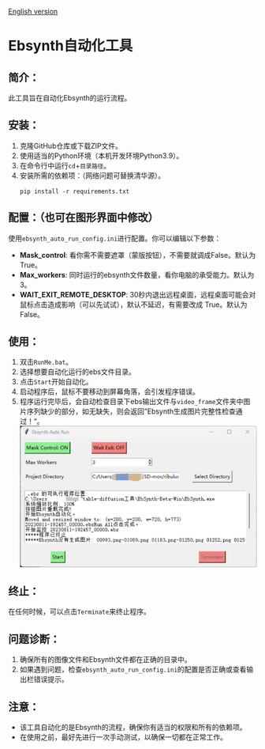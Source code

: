 [English version](README_EN.md)
# Ebsynth自动化工具

## 简介：
此工具旨在自动化Ebsynth的运行流程。

## 安装：
1. 克隆GitHub仓库或下载ZIP文件。
2. 使用适当的Python环境（本机开发环境Python3.9）。
3. 在命令行中运行`cd`+`目录路径`。
4. 安装所需的依赖项：（网络问题可替换清华源）。
    ```
    pip install -r requirements.txt
    ```

## 配置：（也可在图形界面中修改）
使用`ebsynth_auto_run_config.ini`进行配置。你可以编辑以下参数：
- **Mask_control**: 看你需不需要遮罩（蒙版按钮），不需要就调成False。默认为True。
- **Max_workers**: 同时运行的ebsynth文件数量，看你电脑的承受能力。默认为3。
- **WAIT_EXIT_REMOTE_DESKTOP**: 30秒内退出远程桌面，远程桌面可能会对鼠标点击造成影响（可以先试试），默认不延迟，有需要改成 True。默认为False。

## 使用：
1. 双击`RunMe.bat`。
2. 选择想要自动化运行的ebs文件目录。
3. 点击`Start`开始自动化。
4. 启动程序后，鼠标不要移动到屏幕角落，会引发程序错误。
5. 程序运行完毕后，会自动检查目录下ebs输出文件与`video_frame`文件夹中图片序列缺少的部分，如无缺失，则会返回”Ebsynth生成图片完整性检查通过！“。
![图形界面示意图](./images/gui.png)

## 终止：
在任何时候，可以点击`Terminate`来终止程序。

## 问题诊断：
1. 确保所有的图像文件和Ebsynth文件都在正确的目录中。
2. 如果遇到问题，检查`ebsynth_auto_run_config.ini`的配置是否正确或查看输出栏错误提示。

## 注意：
- 该工具自动化的是Ebsynth的流程，确保你有适当的权限和所有的依赖项。
- 在使用之前，最好先进行一次手动测试，以确保一切都在正常工作。
